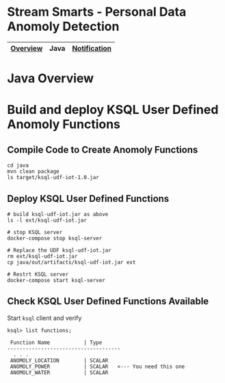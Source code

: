 # Stream Smarts - Personal Data Anomoly Detection



| [Overview](/README.md) | Java | [Notification](/docs/notification.md) |
|---|----|-----|

# Java Overview

# Build and deploy KSQL User Defined Anomoly Functions

## Compile Code to Create Anomoly Functions
```
cd java
mvn clean package
ls target/ksql-udf-iot-1.0.jar
```

## Deploy KSQL User Defined Functions

```
# build ksql-udf-iot.jar as above
ls -l ext/ksql-udf-iot.jar

# stop KSQL server
docker-compose stop ksql-server

# Replace the UDF ksql-udf-iot.jar
rm ext/ksql-udf-iot.jar
cp java/out/artifacts/ksql-udf-iot.jar ext

# Restrt KSQL server
docker-compose start ksql-server
```


## Check KSQL User Defined Functions Available

Start `ksql` client and verify 

```
ksql> list functions;

 Function Name           | Type
-------------------------------------
  . . .
 ANOMOLY_LOCATION        | SCALAR
 ANOMOLY_POWER           | SCALAR   <--- You need this one
 ANOMOLY_WATER           | SCALAR
```




